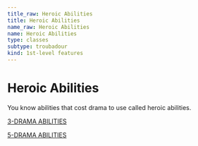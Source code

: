 ```yaml
---
title_raw: Heroic Abilities
title: Heroic Abilities
name_raw: Heroic Abilities
name: Heroic Abilities
type: classes
subtype: troubadour
kind: 1st-level features
---
```


# Heroic Abilities

You know abilities that cost drama to use called heroic abilities.

[3-DRAMA ABILITIES](./3-Drama%20Abilities/3-Drama%20Abilities.md)

[5-DRAMA ABILITIES](./5-Drama%20Abilities/5-Drama%20Abilities.md)
